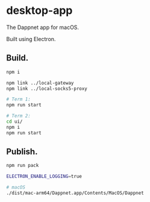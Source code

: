 desktop-app
===========

The Dappnet app for macOS.

Built using Electron.

## Build.

```sh
npm i

npm link ../local-gateway
npm link ../local-socks5-proxy

# Term 1:
npm run start

# Term 2:
cd ui/
npm i
npm run start
```

## Publish.

```sh
npm run pack

ELECTRON_ENABLE_LOGGING=true

# macOS
./dist/mac-arm64/Dappnet.app/Contents/MacOS/Dappnet
```

